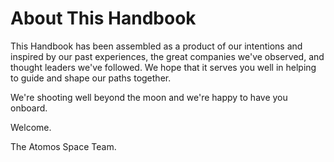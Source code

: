 # About This Handbook

This Handbook has been assembled as a product of our intentions and inspired by our past experiences, the great companies we've observed, and thought leaders we've followed. We hope that it serves you well in helping to guide and shape our paths together.

We're shooting well beyond the moon and we're happy to have you onboard.

Welcome.

The Atomos Space Team.
